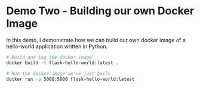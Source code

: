 # Demo Two - Building our own Docker Image

In this demo, I demonstrate how we can build our own docker image of a hello-world application written in Python.

```bash
# Build and tag the docker image
docker build -t flask-hello-world:latest .

# Run the docker image we've just built
docker run -p 5000:5000 flask-hello-world:latest
```
